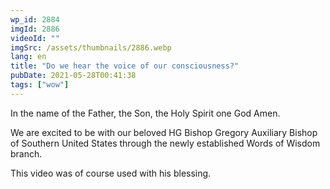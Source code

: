 ```yaml
---
wp_id: 2884
imgId: 2886
videoId: ""
imgSrc: /assets/thumbnails/2886.webp
lang: en
title: "Do we hear the voice of our consciousness?"
pubDate: 2021-05-28T00:41:38
tags: ["wow"]
---
```


<!-- page: 6 -->

<p>In the name of the Father, the Son, the Holy Spirit one God Amen.</p>
<p>We are excited to be with our beloved HG Bishop Gregory Auxiliary Bishop of Southern United States through the newly established Words of Wisdom branch.</p>
<p>This video was of course used with his blessing.</p>
<p>&nbsp;</p>
